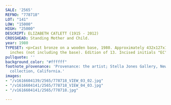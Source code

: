 ```yaml
---
SALE: '2565'
REFNO: "778718"
LOT: "141"
LOW: "15000"
HIGH: "25000"
DESCRIPT: ELIZABETH CATLETT (1915 - 2012)
CROSSHEAD: Standing Mother and Child.
year: 1980
TYPESET: <p>Cast bronze on a wooden base, 1980. Approximately 432x127x102 mm; 17x5x4
  inches (not including the base). Edition of 13. Incised initials "EC" on the verso.<br><br></p>
pullquote: ''
background_color: "#ffffff"
footnote_provenance: 'Provenance: the artist; Stella Jones Gallery, New Orleans; private
  collection, California.'
images:
- "/v1616604139/2565/778718_VIEW_03_02.jpg"
- "/v1616604141/2565/778718_VIEW_04_03.jpg"
- "/v1616604141/2565/778718.jpg"

---
```

